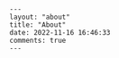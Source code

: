     ---
    layout: "about"
    title: "About"
    date: 2022-11-16 16:46:33
    comments: true
    ---